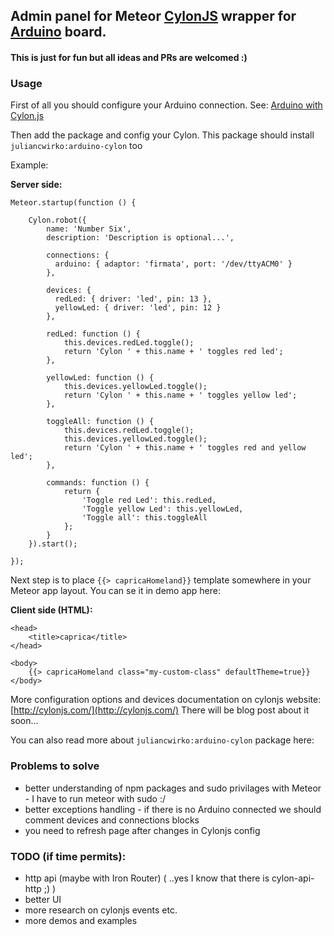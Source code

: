 ## Admin panel for Meteor [CylonJS](http://cylonjs.com/) wrapper for [Arduino](http://arduino.cc/) board.

#### This is just for fun but all ideas and PRs are welcomed :)

### Usage

First of all you should configure your Arduino connection. See: [Arduino with Cylon.js](http://cylonjs.com/documentation/platforms/arduino/#how-to-connect)

Then add the package and config your Cylon. This package should install ````juliancwirko:arduino-cylon```` too

Example:

**Server side:**

    Meteor.startup(function () {

        Cylon.robot({
            name: 'Number Six',
            description: 'Description is optional...',

            connections: {
              arduino: { adaptor: 'firmata', port: '/dev/ttyACM0' }
            },

            devices: {
              redLed: { driver: 'led', pin: 13 },
              yellowLed: { driver: 'led', pin: 12 }
            },

            redLed: function () {
                this.devices.redLed.toggle();
                return 'Cylon ' + this.name + ' toggles red led';
            },

            yellowLed: function () {
                this.devices.yellowLed.toggle();
                return 'Cylon ' + this.name + ' toggles yellow led';
            },

            toggleAll: function () {
                this.devices.redLed.toggle();
                this.devices.yellowLed.toggle();
                return 'Cylon ' + this.name + ' toggles red and yellow led';
            },

            commands: function () {
                return {
                    'Toggle red Led': this.redLed,
                    'Toggle yellow Led': this.yellowLed,
                    'Toggle all': this.toggleAll
                };
            }
        }).start();

    });

Next step is to place ````{{> capricaHomeland}}```` template somewhere in your Meteor app layout. You can se it in demo app here: []()

**Client side (HTML):**

    <head>
        <title>caprica</title>
    </head>

    <body>
        {{> capricaHomeland class="my-custom-class" defaultTheme=true}}
    </body>


More configuration options and devices documentation on cylonjs website: [http://cylonjs.com/](http://cylonjs.com/) There will be blog post about it soon...

You can also read more about ````juliancwirko:arduino-cylon```` package here: []()

### Problems to solve

- better understanding of npm packages and sudo privilages with Meteor - I have to run meteor with sudo :/
- better exceptions handling - if there is no Arduino connected we should comment devices and connections blocks
- you need to refresh page after changes in Cylonjs config

### TODO (if time permits):

- http api (maybe with Iron Router) ( ..yes I know that there is cylon-api-http ;) )
- better UI
- more research on cylonjs events etc.
- more demos and examples